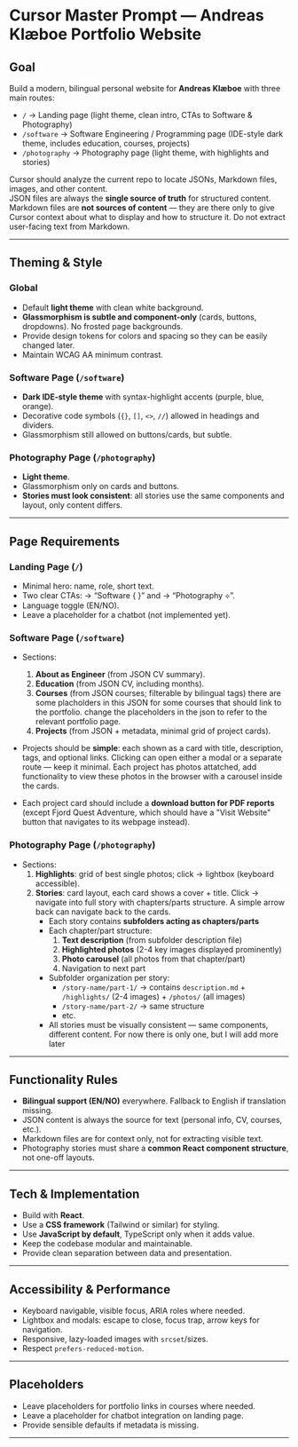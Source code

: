 # Cursor Master Prompt — Andreas Klæboe Portfolio Website

## Goal
Build a modern, bilingual personal website for **Andreas Klæboe** with three main routes:

- `/` → Landing page (light theme, clean intro, CTAs to Software & Photography)  
- `/software` → Software Engineering / Programming page (IDE-style dark theme, includes education, courses, projects)  
- `/photography` → Photography page (light theme, with highlights and stories)

Cursor should analyze the current repo to locate JSONs, Markdown files, images, and other content.  
JSON files are always the **single source of truth** for structured content.  
Markdown files are **not sources of content** — they are there only to give Cursor context about what to display and how to structure it. Do not extract user-facing text from Markdown.  

---

## Theming & Style

### Global
- Default **light theme** with clean white background.  
- **Glassmorphism is subtle and component-only** (cards, buttons, dropdowns). No frosted page backgrounds.  
- Provide design tokens for colors and spacing so they can be easily changed later.  
- Maintain WCAG AA minimum contrast.  

### Software Page (`/software`)
- **Dark IDE-style theme** with syntax-highlight accents (purple, blue, orange).  
- Decorative code symbols (`{}`, `[]`, `<>`, `//`) allowed in headings and dividers.  
- Glassmorphism still allowed on buttons/cards, but subtle.  

### Photography Page (`/photography`)
- **Light theme**.  
- Glassmorphism only on cards and buttons.  
- **Stories must look consistent**: all stories use the same components and layout, only content differs.  

---

## Page Requirements

### Landing Page (`/`)
- Minimal hero: name, role, short text.  
- Two clear CTAs: → “Software { }” and → “Photography ⟡”.  
- Language toggle (EN/NO).  
- Leave a placeholder for a chatbot (not implemented yet).  

### Software Page (`/software`)
- Sections:
  1. **About as Engineer** (from JSON CV summary).  
  2. **Education** (from JSON CV, including months).  
  3. **Courses** (from JSON courses; filterable by bilingual tags) there are some placholders in this JSON for some courses that should link to the portfolio. change the placeholders in the json to refer to the relevant portfolio page.  
  4. **Projects** (from JSON + metadata, minimal grid of project cards).  

- Projects should be **simple**: each shown as a card with title, description, tags, and optional links. Clicking can open either a modal or a separate route — keep it minimal. Each project has photos attatched, add functionality to view these photos in the browser with a carousel inside the cards.
- Each project card should include a **download button for PDF reports** (except Fjord Quest Adventure, which should have a "Visit Website" button that navigates to its webpage instead).

### Photography Page (`/photography`)
- Sections:
  1. **Highlights**: grid of best single photos; click → lightbox (keyboard accessible).  
  2. **Stories**: card layout, each card shows a cover + title. Click → navigate into full story with chapters/parts structure. A simple arrow back can navigate back to the cards. 
     - Each story contains **subfolders acting as chapters/parts**
     - Each chapter/part structure:
       1. **Text description** (from subfolder description file)
       2. **Highlighted photos** (2-4 key images displayed prominently)
       3. **Photo carousel** (all photos from that chapter/part)
       4. Navigation to next part
     - Subfolder organization per story:
       - `/story-name/part-1/` → contains `description.md` + `/highlights/` (2-4 images) + `/photos/` (all images)
       - `/story-name/part-2/` → same structure
       - etc.
     - All stories must be visually consistent — same components, different content. For now there is only one, but I will add more later 

---

## Functionality Rules
- **Bilingual support (EN/NO)** everywhere. Fallback to English if translation missing.  
- JSON content is always the source for text (personal info, CV, courses, etc.).  
- Markdown files are for context only, not for extracting visible text.  
- Photography stories must share a **common React component structure**, not one-off layouts.  

---

## Tech & Implementation
- Build with **React**.  
- Use a **CSS framework** (Tailwind or similar) for styling.  
- Use **JavaScript by default**, TypeScript only when it adds value.  
- Keep the codebase modular and maintainable.  
- Provide clean separation between data and presentation.  

---

## Accessibility & Performance
- Keyboard navigable, visible focus, ARIA roles where needed.  
- Lightbox and modals: escape to close, focus trap, arrow keys for navigation.  
- Responsive, lazy-loaded images with `srcset`/sizes.  
- Respect `prefers-reduced-motion`.  

---

## Placeholders
- Leave placeholders for portfolio links in courses where needed.  
- Leave a placeholder for chatbot integration on landing page.  
- Provide sensible defaults if metadata is missing.  

---
